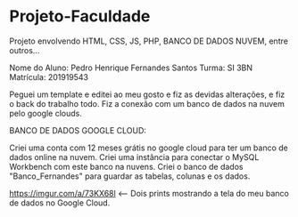 # Projeto-Faculdade
Projeto envolvendo HTML, CSS, JS, PHP, BANCO DE DADOS NUVEM, entre outros...

Nome do Aluno: Pedro Henrique Fernandes Santos
Turma: SI 3BN
Matrícula: 201919543

Peguei um template e editei ao meu gosto e fiz as devidas alterações, e fiz o back do trabalho todo. Fiz a conexão com um banco de dados na nuvem pelo google clouds.

BANCO DE DADOS GOOGLE CLOUD:

Criei uma conta com 12 meses grátis no google cloud para ter um banco de dados online na nuvem.
Criei uma instância para conectar o MySQL Workbench com este banco na nuvens.
Criei o banco de dados "Banco_Fernandes" para guardar as tabelas, colunas e os dados.

https://imgur.com/a/73KX68l  <-- Dois prints mostrando a tela do meu banco de dados no Google Cloud.


